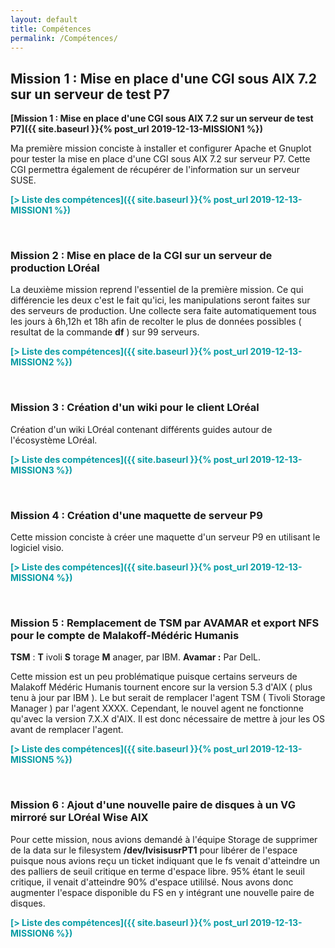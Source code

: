 ```yaml
---
layout: default
title: Compétences
permalink: /Compétences/
---
```

<span><h2> Mission 1 : Mise en place d'une CGI sous AIX 7.2 sur un serveur de test P7 </h2></span>

<span><strong>[Mission 1 : Mise en place d'une CGI sous AIX 7.2 sur un serveur de test P7]({{ site.baseurl }}{% post_url 2019-12-13-MISSION1 %})</strong></span>

Ma première mission conciste à installer et configurer Apache et Gnuplot pour tester la mise en place d'une CGI sous AIX 7.2 sur serveur P7. Cette CGI permettra également de récupérer de l'information sur un serveur SUSE.

<span style="color:#069ca4"><strong>[> Liste des compétences]({{ site.baseurl }}{% post_url 2019-12-13-MISSION1 %})</strong></span>

&nbsp;


### __Mission 2 : Mise en place de la CGI sur un serveur de production LOréal__

La deuxième mission reprend l'essentiel de la première mission. Ce qui différencie les deux c'est le fait qu'ici, les manipulations seront faites sur des serveurs de production. Une collecte sera faite automatiquement tous les jours à 6h,12h et 18h afin de recolter le plus de données possibles ( resultat de la commande __df__ ) sur 99 serveurs. 

<span style="color:#069ca4"><strong>[> Liste des compétences]({{ site.baseurl }}{% post_url 2019-12-13-MISSION2 %})
</strong></span>

&nbsp;


### __Mission 3 : Création d'un wiki pour le client LOréal__

Création d'un wiki LOréal contenant différents guides autour de l'écosystème LOréal.

<span style="color:#069ca4"><strong>[> Liste des compétences]({{ site.baseurl }}{% post_url 2019-12-13-MISSION3 %})
</strong></span>


&nbsp;


### __Mission 4 : Création d'une maquette de serveur P9__

Cette mission conciste à créer une maquette d'un serveur P9 en utilisant le logiciel visio.



<span style="color:#069ca4"><strong>[> Liste des compétences]({{ site.baseurl }}{% post_url 2019-12-13-MISSION4 %})
</strong></span>



&nbsp;


### __Mission 5 : Remplacement de TSM par AVAMAR et export NFS pour le compte de Malakoff-Médéric Humanis__

__TSM__ : __T__ ivoli __S__ torage __M__ anager, par IBM.
__Avamar :__ Par DelL.

Cette mission est un peu problématique puisque certains serveurs de Malakoff Médéric Humanis tournent encore sur la version 5.3 d'AIX ( plus tenu à jour par IBM ). Le but serait de remplacer l'agent TSM ( Tivoli Storage Manager ) par l'agent XXXX. Cependant, le nouvel agent ne fonctionne qu'avec la version 7.X.X d'AIX. Il est donc nécessaire de mettre à jour les OS avant de remplacer l'agent.

<span style="color:#069ca4"><strong>[> Liste des compétences]({{ site.baseurl }}{% post_url 2019-12-13-MISSION5 %})
</strong></span>



&nbsp;


### __Mission 6 : Ajout d'une nouvelle paire de disques à un VG mirroré sur LOréal Wise AIX__

Pour cette mission, nous avions demandé à l'équipe Storage de supprimer de la data sur le filesystem __/dev/lvisisusrPT1__ pour libérer de l'espace puisque nous avions reçu un ticket indiquant que le fs venait d'atteindre un des palliers de seuil critique en terme d'espace libre. 95% étant le seuil critique, il venait d'atteindre 90% d'espace utililsé. Nous avons donc augmenter l'espace disponible du FS en y intégrant une nouvelle paire de disques.

<span style="color:#069ca4"><strong>[> Liste des compétences]({{ site.baseurl }}{% post_url 2019-12-13-MISSION6 %})
</strong></span>


